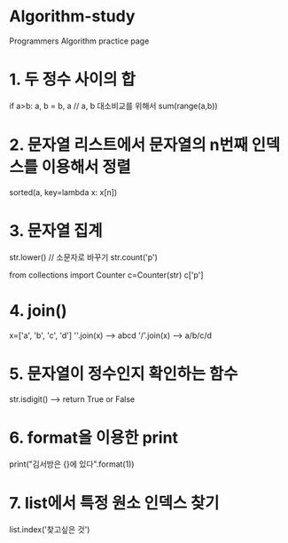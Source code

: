 # Algorithm-study
Programmers Algorithm practice page

# 1. 두 정수 사이의 합
if a>b: a, b = b, a // a, b 대소비교를 위해서 
sum(range(a,b))


# 2. 문자열 리스트에서 문자열의 n번째 인덱스를 이용해서 정렬
sorted(a, key=lambda x: x[n])


# 3. 문자열 집계
str.lower() // 소문자로 바꾸기
str.count('p')

from collections import Counter
c=Counter(str)
c['p']


# 4. join()
x=['a', 'b', 'c', 'd']
''.join(x) --> abcd
'/'.join(x) --> a/b/c/d


# 5. 문자열이 정수인지 확인하는 함수
str.isdigit() --> return True or False


# 6. format을 이용한 print
print("김서방은 {}에 있다".format(1))


# 7. list에서 특정 원소 인덱스 찾기
list.index('찾고싶은 것')
